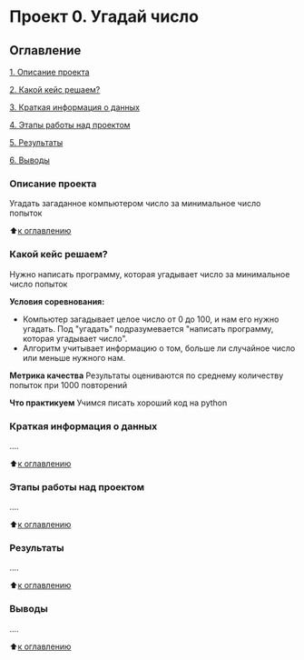 # Проект 0. Угадай число

## Оглавление
[1. Описание проекта](https://github.com/Tiana-glass/ds_new_project/tree/main/project_0/README.md#Описание-проекта)

[2. Какой кейс решаем?](https://github.com/Tiana-glass/ds_new_project/tree/main/project_0/README.md#Какой-кейс-решаем)

[3. Краткая информация о данных](https://github.com/Tiana-glass/ds_new_project/tree/main/project_0/README.md#Краткая-информация-о-данных)

[4. Этапы работы над проектом](https://github.com/Tiana-glass/ds_new_project/tree/main/project_0/README.md#Этапы-работы-над-проектом)

[5. Результаты](https://github.com/Tiana-glass/ds_new_project/tree/main/project_0/README.md#Результаты)

[6. Выводы](https://github.com/Tiana-glass/ds_new_project/tree/main/project_0/README.md#Выводы)

### Описание проекта
Угадать загаданное компьютером число за минимальное число попыток

:arrow_up:[к оглавлению](https://github.com/Tiana-glass/ds_new_project/tree/main/project_0/README.md#Оглавление)


### Какой кейс решаем?
Нужно написать программу, которая угадывает число за минимальное число попыток

**Условия соревнования:**
- Компьютер загадывает целое число от 0 до 100, и нам его нужно угадать. Под "угадать" подразумевается "написать программу, которая угадывает число".
- Алгоритм учитывает информацию о том, больше ли случайное число или меньше нужного нам.

**Метрика качества**
Результаты оцениваются по среднему количеству попыток при 1000 повторений

**Что практикуем**
Учимся писать хороший код на python


### Краткая информация о данных
....

:arrow_up:[к оглавлению](https://github.com/Tiana-glass/ds_new_project/tree/main/project_0/README.md#Оглавление)


### Этапы работы над проектом
....

:arrow_up:[к оглавлению](https://github.com/Tiana-glass/ds_new_project/tree/main/project_0/README.md#Оглавление)


### Результаты
....

:arrow_up:[к оглавлению](https://github.com/Tiana-glass/ds_new_project/tree/main/project_0/README.md#Оглавление)


### Выводы
....

:arrow_up:[к оглавлению](https://github.com/Tiana-glass/ds_new_project/tree/main/project_0/README.md#Оглавление)
